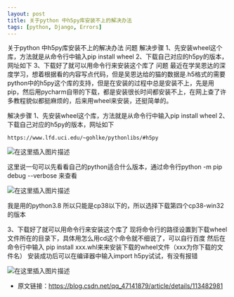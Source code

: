 ```yaml
---
layout: post
title: 关于python 中h5py库安装不上的解决办法
tags: [python, Django, Errors]
---
```


关于python 中h5py库安装不上的解决办法
问题
解决步骤
1、先安装wheel这个库，方法就是从命令行中输入pip install wheel
2、下载自己对应的h5py的版本，网址如下
3、下载好了就可以用命令行来安装这个库了
问题
最近在学吴恩达的深度学习，想着根据看的内容写点代码，但是吴恩达给的猫的数据是.h5格式的需要python中的h5py这个库的支持，但是在安装的过程中总是安装不上，先是用pip，然后用pycharm自带的下载，都是安装很长时间都安装不上，在网上查了许多教程貌似都挺麻烦的，后来用wheel来安装，还挺简单的。

解决步骤
1、先安装wheel这个库，方法就是从命令行中输入pip install wheel
2、下载自己对应的h5py的版本，网址如下

```
https://www.lfd.uci.edu/~gohlke/pythonlibs/#h5py 
```

![在这里插入图片描述](https://img-blog.csdnimg.cn/20210131191829954.png?x-oss-process=image/watermark,type_ZmFuZ3poZW5naGVpdGk,shadow_10,text_aHR0cHM6Ly9ibG9nLmNzZG4ubmV0L3FxXzQ3MTQxODc5,size_16,color_FFFFFF,t_70)

这里说一句可以先看看自己的python适合什么版本，通过命令行python -m pip debug --verbose 来查看

![在这里插入图片描述](https://img-blog.csdnimg.cn/20210131190224938.png?x-oss-process=image/watermark,type_ZmFuZ3poZW5naGVpdGk,shadow_10,text_aHR0cHM6Ly9ibG9nLmNzZG4ubmV0L3FxXzQ3MTQxODc5,size_16,color_FFFFFF,t_70)

我是用的python3.8 所以只能是cp38以下的，所以选择下载第四个cp38-win32的版本

3、下载好了就可以用命令行来安装这个库了
现将命令行的路径设置到下载wheel文件所在的目录下，具体用怎么用cd这个命令就不细说了，可以自行百度
然后在命令行中输入 pip install xxx.whl来来安装下载的wheel文件（xxx为你下载的文件名）
安装成功后可以在编译器中输入import h5py试试，有没有报错

![在这里插入图片描述](https://img-blog.csdnimg.cn/20210131190947424.png?x-oss-process=image/watermark,type_ZmFuZ3poZW5naGVpdGk,shadow_10,text_aHR0cHM6Ly9ibG9nLmNzZG4ubmV0L3FxXzQ3MTQxODc5,size_16,color_FFFFFF,t_70)

- 原文链接：https://blog.csdn.net/qq_47141879/article/details/113482981